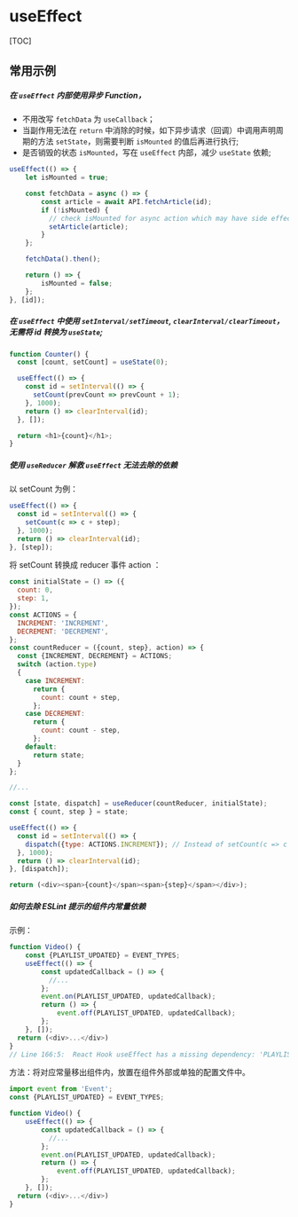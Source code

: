 # useEffect

[TOC]

## 常用示例

##### 在 `useEffect` 内部使用异步 Function，
- 不用改写 `fetchData` 为 `useCallback`；
- 当副作用无法在 `return` 中消除的时候，如下异步请求（回调）中调用声明周期的方法 `setState`，则需要判断 `isMounted` 的值后再进行执行;
- 是否销毁的状态 `isMounted`，写在 `useEffect` 内部，减少 `useState` 依赖;
```javascript
useEffect(() => {
    let isMounted = true;

    const fetchData = async () => {
        const article = await API.fetchArticle(id);
        if (!isMounted) {
          // check isMounted for async action which may have side effect
          setArticle(article);
        }
    };

    fetchData().then();

    return () => {
        isMounted = false;
    };
}, [id]);
```

##### 在 `useEffect` 中使用 `setInterval/setTimeout`, `clearInterval/clearTimeout`，无需将 id 转换为 `useState`;
```javascript
function Counter() {
  const [count, setCount] = useState(0);

  useEffect(() => {
    const id = setInterval(() => {
      setCount(prevCount => prevCount + 1);
    }, 1000);
    return () => clearInterval(id);
  }, []);

  return <h1>{count}</h1>;
}
```

##### 使用 `useReducer` 解救 `useEffect` 无法去除的依赖
以 setCount 为例：
```javascript
useEffect(() => {
  const id = setInterval(() => {
    setCount(c => c + step);
  }, 1000);
  return () => clearInterval(id);
}, [step]);
```
将 setCount 转换成 reducer 事件 action ：
```javascript
const initialState = () => ({
  count: 0,
  step: 1,
});
const ACTIONS = {
  INCREMENT: 'INCREMENT',
  DECREMENT: 'DECREMENT',
};
const countReducer = ({count, step}, action) => {
  const {INCREMENT, DECREMENT} = ACTIONS;
  switch (action.type) 
  {
    case INCREMENT: 
      return {
        count: count + step,
      };
    case DECREMENT: 
      return {
        count: count - step,
      };
    default:
      return state;
  }
};

//...

const [state, dispatch] = useReducer(countReducer, initialState);
const { count, step } = state;

useEffect(() => {
  const id = setInterval(() => {
    dispatch({type: ACTIONS.INCREMENT}); // Instead of setCount(c => c + step);
  }, 1000);
  return () => clearInterval(id);
}, [dispatch]);

return (<div><span>{count}</span><span>{step}</span></div>);
```

##### 如何去除 ESLint 提示的组件内常量依赖
示例：
```javascript
function Video() {
    const {PLAYLIST_UPDATED} = EVENT_TYPES;
    useEffect(() => {
        const updatedCallback = () => {
          //...
        };
        event.on(PLAYLIST_UPDATED, updatedCallback);
        return () => {
            event.off(PLAYLIST_UPDATED, updatedCallback);
        };
    }, []);
  return (<div>...</div>)
}
// Line 166:5:  React Hook useEffect has a missing dependency: 'PLAYLIST_UPDATED'. Either include it or remove the dependency array  react-hooks/exhaustive-deps
```
方法：将对应常量移出组件内，放置在组件外部或单独的配置文件中。

```javascript
import event from 'Event';
const {PLAYLIST_UPDATED} = EVENT_TYPES;

function Video() {
    useEffect(() => {
        const updatedCallback = () => {
          //...
        };
        event.on(PLAYLIST_UPDATED, updatedCallback);
        return () => {
            event.off(PLAYLIST_UPDATED, updatedCallback);
        };
    }, []);
  return (<div>...</div>)
}
```